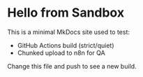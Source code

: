 # Hello from Sandbox

This is a minimal MkDocs site used to test:
- GitHub Actions build (strict/quiet)
- Chunked upload to n8n for QA

Change this file and push to see a new build.
